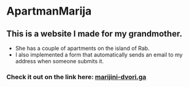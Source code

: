 # ApartmanMarija

## This is a website I made for my grandmother.
* She has a couple of apartments on the island of Rab.
* I also implemented a form that automatically sends an email to my address when someone submits it.

### Check it out on the link here: [marijini-dvori.ga](http://marijini-dvori.ga)

